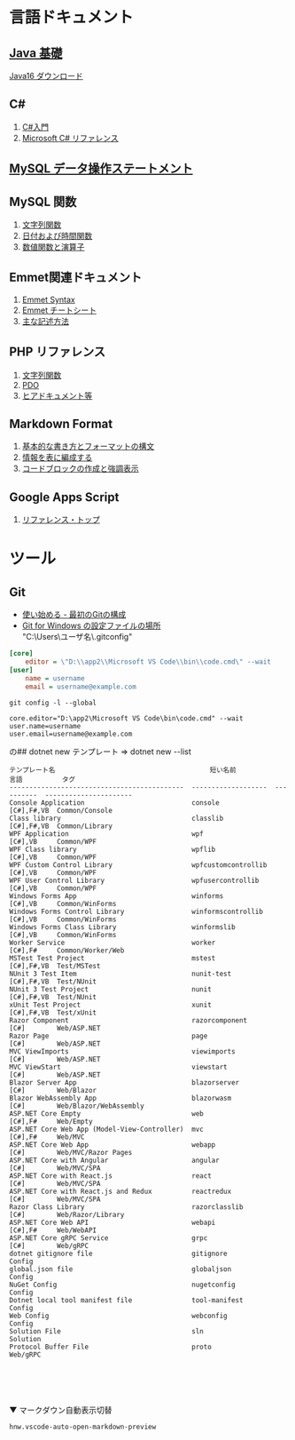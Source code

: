 # 言語ドキュメント

## [Java 基礎](https://java-code.jp/)
[Java16 ダウンロード](http://jdk.java.net/java-se-ri/16)

## C#
1. [C#入門](https://www.tohoho-web.com/ex/c-sharp.html)
2. [Microsoft C# リファレンス](https://docs.microsoft.com/ja-jp/dotnet/csharp/language-reference/)

## [MySQL データ操作ステートメント](https://dev.mysql.com/doc/refman/5.6/ja/sql-syntax-data-manipulation.html)

## MySQL 関数
1. [文字列関数](https://dev.mysql.com/doc/refman/5.6/ja/string-functions.html)
2. [日付および時間関数](https://dev.mysql.com/doc/refman/5.6/ja/date-and-time-functions.html)
3. [数値関数と演算子](https://dev.mysql.com/doc/refman/5.6/ja/numeric-functions.html)

## Emmet関連ドキュメント
1. [Emmet Syntax](https://docs.emmet.io/abbreviations/syntax/)
2. [Emmet チートシート](https://docs.emmet.io/cheat-sheet/)
3. [主な記述方法](https://blog.proglus.jp/4428/#i-2)

## PHP リファレンス
1. [文字列関数](https://www.php.net/manual/ja/ref.strings.php)
2. [PDO](https://www.php.net/manual/ja/book.pdo.php)
3. [ヒアドキュメント等](https://www.php.net/manual/ja/language.types.string.php)

## Markdown Format
1. [基本的な書き方とフォーマットの構文](https://docs.github.com/ja/github/writing-on-github/getting-started-with-writing-and-formatting-on-github/basic-writing-and-formatting-syntax)
2. [情報を表に編成する](https://docs.github.com/ja/github/writing-on-github/working-with-advanced-formatting/organizing-information-with-tables)
3. [コードブロックの作成と強調表示](https://docs.github.com/ja/github/writing-on-github/working-with-advanced-formatting/creating-and-highlighting-code-blocks)

## Google Apps Script
1. [リファレンス・トップ](https://developers.google.com/apps-script/reference)

# ツール

## Git
- [使い始める - 最初のGitの構成](https://git-scm.com/book/ja/v2/%E4%BD%BF%E3%81%84%E5%A7%8B%E3%82%81%E3%82%8B-%E6%9C%80%E5%88%9D%E3%81%AEGit%E3%81%AE%E6%A7%8B%E6%88%90)
- [Git for Windows の設定ファイルの場所](https://qiita.com/masmatsum/items/da780bed0472bfd74fa8)\
"C:\Users\ユーザ名\\.gitconfig"
```ini
[core]
	editor = \"D:\\app2\\Microsoft VS Code\\bin\\code.cmd\" --wait
[user]
	name = username
	email = username@example.com
```
```
git config -l --global
```
```
core.editor="D:\app2\Microsoft VS Code\bin\code.cmd" --wait
user.name=username
user.email=username@example.com
```
の## dotnet new テンプレート => dotnet new --list
```
テンプレート名                                       短い名前                 言語          タグ
--------------------------------------------  -------------------  ----------  ----------------------
Console Application                           console              [C#],F#,VB  Common/Console
Class library                                 classlib             [C#],F#,VB  Common/Library
WPF Application                               wpf                  [C#],VB     Common/WPF
WPF Class library                             wpflib               [C#],VB     Common/WPF
WPF Custom Control Library                    wpfcustomcontrollib  [C#],VB     Common/WPF
WPF User Control Library                      wpfusercontrollib    [C#],VB     Common/WPF
Windows Forms App                             winforms             [C#],VB     Common/WinForms
Windows Forms Control Library                 winformscontrollib   [C#],VB     Common/WinForms
Windows Forms Class Library                   winformslib          [C#],VB     Common/WinForms
Worker Service                                worker               [C#],F#     Common/Worker/Web
MSTest Test Project                           mstest               [C#],F#,VB  Test/MSTest
NUnit 3 Test Item                             nunit-test           [C#],F#,VB  Test/NUnit
NUnit 3 Test Project                          nunit                [C#],F#,VB  Test/NUnit
xUnit Test Project                            xunit                [C#],F#,VB  Test/xUnit
Razor Component                               razorcomponent       [C#]        Web/ASP.NET
Razor Page                                    page                 [C#]        Web/ASP.NET
MVC ViewImports                               viewimports          [C#]        Web/ASP.NET
MVC ViewStart                                 viewstart            [C#]        Web/ASP.NET
Blazor Server App                             blazorserver         [C#]        Web/Blazor
Blazor WebAssembly App                        blazorwasm           [C#]        Web/Blazor/WebAssembly
ASP.NET Core Empty                            web                  [C#],F#     Web/Empty
ASP.NET Core Web App (Model-View-Controller)  mvc                  [C#],F#     Web/MVC
ASP.NET Core Web App                          webapp               [C#]        Web/MVC/Razor Pages
ASP.NET Core with Angular                     angular              [C#]        Web/MVC/SPA
ASP.NET Core with React.js                    react                [C#]        Web/MVC/SPA
ASP.NET Core with React.js and Redux          reactredux           [C#]        Web/MVC/SPA
Razor Class Library                           razorclasslib        [C#]        Web/Razor/Library
ASP.NET Core Web API                          webapi               [C#],F#     Web/WebAPI
ASP.NET Core gRPC Service                     grpc                 [C#]        Web/gRPC
dotnet gitignore file                         gitignore                        Config
global.json file                              globaljson                       Config
NuGet Config                                  nugetconfig                      Config
Dotnet local tool manifest file               tool-manifest                    Config
Web Config                                    webconfig                        Config
Solution File                                 sln                              Solution
Protocol Buffer File                          proto                            Web/gRPC
```


\
\
\
\
▼ マークダウン自動表示切替
```
hnw.vscode-auto-open-markdown-preview
```
